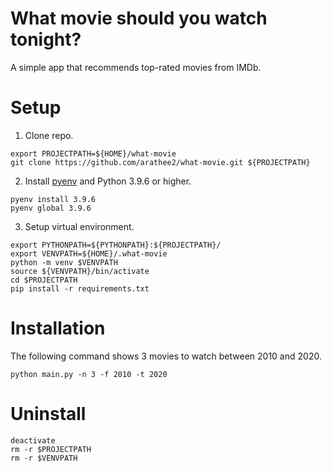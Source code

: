 # What movie should you watch tonight?
A simple app that recommends top-rated movies from IMDb.

# Setup
1. Clone repo.
```buildoutcfg
export PROJECTPATH=${HOME}/what-movie
git clone https://github.com/arathee2/what-movie.git ${PROJECTPATH}
```

2. Install [pyenv](https://github.com/pyenv/pyenv#installation) and Python 3.9.6 or higher.
```buildoutcfg
pyenv install 3.9.6
pyenv global 3.9.6
```

3. Setup virtual environment.
```buildoutcfg
export PYTHONPATH=${PYTHONPATH}:${PROJECTPATH}/
export VENVPATH=${HOME}/.what-movie
python -m venv $VENVPATH
source ${VENVPATH}/bin/activate
cd $PROJECTPATH
pip install -r requirements.txt
```

# Installation
The following command shows 3 movies to watch between 2010 and 2020.
```buildoutcfg
python main.py -n 3 -f 2010 -t 2020
```

# Uninstall
```buildoutcfg
deactivate
rm -r $PROJECTPATH
rm -r $VENVPATH
```
